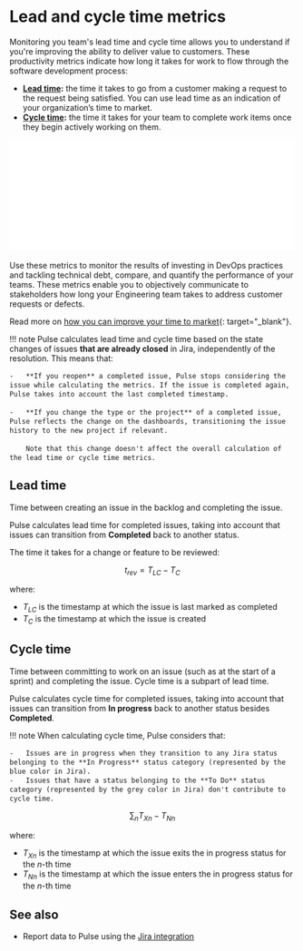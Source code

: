 # Lead and cycle time metrics

Monitoring you team's lead time and cycle time allows you to understand if you're improving the ability to deliver value to customers. These productivity metrics indicate how long it takes for work to flow through the software development process:

-   **[Lead time](#lead-time):** the time it takes to go from a customer making a request to the request being satisfied. You can use lead time as an indication of your organization’s time to market.
-   **[Cycle time](#cycle-time):** the time it takes for your team to complete work items once they begin actively working on them.

![Lead time versus cycle time](images/lead-cycle-time.png)

Use these metrics to monitor the results of investing in DevOps practices and tackling technical debt, compare, and quantify the performance of your teams. These metrics enable you to objectively communicate to stakeholders how long your Engineering team takes to address customer requests or defects.

Read more on [how you can improve your time to market](https://blog.codacy.com/how-lead-time-can-improve-your-time-to-market/){: target="_blank"}.

!!! note
    Pulse calculates lead time and cycle time based on the state changes of issues **that are already closed** in Jira, independently of the resolution. This means that:

    -   **If you reopen** a completed issue, Pulse stops considering the issue while calculating the metrics. If the issue is completed again, Pulse takes into account the last completed timestamp.

    -   **If you change the type or the project** of a completed issue, Pulse reflects the change on the dashboards, transitioning the issue history to the new project if relevant.
    
        Note that this change doesn't affect the overall calculation of the lead time or cycle time metrics.

## Lead time

Time between creating an issue in the backlog and completing the issue.

Pulse calculates lead time for completed issues, taking into account that issues can transition from **Completed** back to another status.

The time it takes for a change or feature to be reviewed:

$$
t_{rev}=T_{LC} - T_C
$$

where:

-   $T_{LC}$ is the timestamp at which the issue is last marked as completed
-   $T_C$ is the timestamp at which the issue is created

## Cycle time

Time between committing to work on an issue (such as at the start of a sprint) and completing the issue. Cycle time is a subpart of lead time.

Pulse calculates cycle time for completed issues, taking into account that issues can transition from **In progress** back to another status besides **Completed**.

!!! note
    When calculating cycle time, Pulse considers that:

    -   Issues are in progress when they transition to any Jira status belonging to the **In Progress** status category (represented by the blue color in Jira).
    -   Issues that have a status belonging to the **To Do** status category (represented by the grey color in Jira) don't contribute to cycle time.

$$
\sum_n T_{Xn}-T_{Nn}
$$

where:

-   $T_{Xn}$ is the timestamp at which the issue exits the in progress status for the $n$-th time
-   $T_{Nn}$ is the timestamp at which the issue enters the in progress status for the $n$-th time

## See also

-   Report data to Pulse using the [Jira integration](../one-click-integrations/jira-integration.md)
